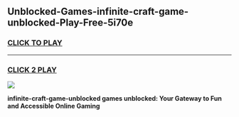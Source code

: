 
## Unblocked-Games-infinite-craft-game-unblocked-Play-Free-5i70e
<h3>
<a href="https://premium76.site?title=infinite-craft-game-unblocked&ref=21A">CLICK TO PLAY</a></h3>
<hr>

<h3>
<a href="https://premium76.site?title=infinite-craft-game-unblocked&ref=21A">CLICK 2 PLAY</a>
  
</h3>

<a href="https://premium76.site?title=infinite-craft-game-unblocked&ref=21A"><img src="https://clearcache.store/games.png"></a>


**infinite-craft-game-unblocked games unblocked: Your Gateway to Fun and Accessible Online Gaming**
